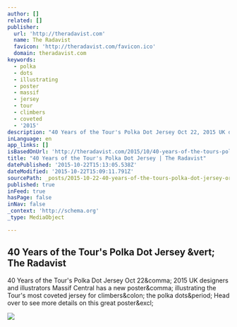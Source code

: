 ```yaml
---
author: []
related: []
publisher:
  url: 'http://theradavist.com'
  name: The Radavist
  favicon: 'http://theradavist.com/favicon.ico'
  domain: theradavist.com
keywords:
  - polka
  - dots
  - illustrating
  - poster
  - massif
  - jersey
  - tour
  - climbers
  - coveted
  - '2015'
description: "40 Years of the Tour's Polka Dot Jersey Oct 22, 2015 UK designers and illustrators Massif Central has a new poster, illustrating the Tour's most coveted jersey for climbers: the polka dots. Head over to see more details on this great poster!"
inLanguage: en
app_links: []
isBasedOnUrl: 'http://theradavist.com/2015/10/40-years-of-the-tours-polka-dot-jersey/'
title: "40 Years of the Tour's Polka Dot Jersey | The Radavist"
datePublished: '2015-10-22T15:13:05.538Z'
dateModified: '2015-10-22T15:09:11.791Z'
sourcePath: _posts/2015-10-22-40-years-of-the-tours-polka-dot-jersey-or-the-radavist.md
published: true
inFeed: true
hasPage: false
inNav: false
_context: 'http://schema.org'
_type: MediaObject

---
```

<article style=""><h1>40 Years of the Tour's Polka Dot Jersey &amp;vert; The Radavist</h1><p>40 Years of the Tour's Polka Dot Jersey Oct 22&amp;comma; 2015 UK designers and illustrators Massif Central has a new poster&amp;comma; illustrating the Tour's most coveted jersey for climbers&amp;colon; the polka dots&amp;period; Head over to see more details on this great poster&amp;excl;</p><img src="http://theradavist.com/wp-content/uploads/2015/10/tour-de-france-polka-a3-unframed.jpg" /></article>